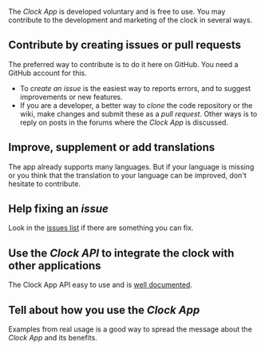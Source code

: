 The *Clock App* is developed voluntary and is free to use.
You may contribute to the development and marketing of the clock in several ways.

## Contribute by creating issues or pull requests
The preferred way to contribute is to do it here on GitHub. You need a GitHub account for this.
* To *create an issue* is the easiest way to reports errors, and to suggest improvements or new features. 
* If you are a developer, a better way to *clone* the code repository or the wiki, make changes and submit these as a *pull request*.
Other ways is to reply on posts in the forums where the *Clock App* is discussed.

## Improve, supplement or add translations
The app already supports many languages. 
But if your language is missing or you think that the translation to your language can be improved,
don't hesitate to contribute.

## Help fixing an *issue*
Look in the [issues list](https://github.com/tellurianinteractive/Tellurian.Trains.ModuleMeetingApp/issues) if there are something you can fix. 

## Use the *Clock API* to integrate the clock with other applications
The Clock App API easy to use and is [well documented](../../../wiki/API-Guidelines). 

## Tell about how you use the *Clock App*
Examples from real usage is a good way to spread the message about the *Clock App* and its benefits.
